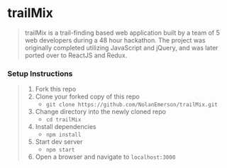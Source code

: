 # trailMix

> trailMix is a trail-finding based web application built by a team of 5 web developers during a 48 hour hackathon. The project was originally completed utilizing JavaScript and jQuery, and was later ported over to ReactJS and Redux.

### Setup Instructions

> 1. Fork this repo
> 1. Clone your forked copy of this repo
>    - `git clone https://github.com/NolanEmerson/trailMix.git`
> 1. Change directory into the newly cloned repo
>    - `cd trailMix`
> 1. Install dependencies 
>    - `npm install`
> 1. Start dev server
>    - `npm start`
> 1. Open a browser and navigate to `localhost:3000`